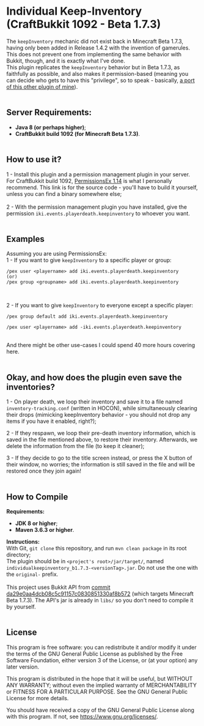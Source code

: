 # Individual Keep-Inventory (CraftBukkit 1092 - Beta 1.7.3)
The `keepInventory` mechanic did not exist back in Minecraft Beta 1.7.3, having only been added in Release 1.4.2 with the invention of gamerules.</br>
This does not prevent one from implementing the same behavior with Bukkit, though, and it is exactly what I've done.</br>
This plugin replicates the `keepInventory` behavior but in Beta 1.7.3, as faithfully as possible, and also makes it permission-based (meaning you can decide who gets to have this "privilege", so to speak - basically, [a port of this other plugin of mine](https://github.com/Logics4/IndividualKeepInventory)).
</br></br>

## Server Requirements:
- **Java 8 (or perhaps higher)**;
- **CraftBukkit build 1092 (for Minecraft Beta 1.7.3)**.
</br></br>

## How to use it?

1 - Install this plugin and a permission management plugin in your server. For CraftBukkit build 1092, [PermissionsEx 1.14](https://github.com/PEXPlugins/PermissionsEx/releases/tag/STABLE-1.14) is what I personally recommend. This link is for the source code - you'll have to build it yourself, unless you can find a binary somewhere else;</br></br>
2 - With the permission management plugin you have installed, give the permission `iki.events.playerdeath.keepinventory` to whoever you want.
</br></br>

## Examples
Assuming you are using PermissionsEx:</br>
1 - If you want to give `keepInventory` to a specific player or group:
```
/pex user <playername> add iki.events.playerdeath.keepinventory
(or)
/pex group <groupname> add iki.events.playerdeath.keepinventory
```
</br>

2 - If you want to give `keepInventory` to everyone except a specific player:
```
/pex group default add iki.events.playerdeath.keepinventory

/pex user <playername> add -iki.events.playerdeath.keepinventory
```
</br>
And there might be other use-cases I could spend 40 more hours covering here.
</br></br>

## Okay, and how does the plugin even save the inventories?
1 - On player death, we loop their inventory and save it to a file named `inventory-tracking.conf` (written in HOCON), while simultaneously clearing their drops (mimicking keepInventory behavior - you should not drop any items if you have it enabled, right?);</br>

2 - If they respawn, we loop their pre-death inventory information, which is saved in the file mentioned above, to restore their inventory. Afterwards, we delete the information from the file (to keep it cleaner);</br>

3 - If they decide to go to the title screen instead, or press the X button of their window, no worries; the information is still saved in the file and will be restored once they join again!
</br></br>

## How to Compile
**Requirements:**
- **JDK 8 or higher**;
- **Maven 3.6.3 or higher**.</br>

**Instructions:**</br>
With Git, `git clone` this repository, and run `mvn clean package` in its root directory;</br>
The plugin should be in `<project's root>/jar/target/`, named `individualkeepinventory_b1.7.3-<versionTag>.jar`. Do not use the one with the `original-` prefix.</br></br>
This project uses Bukkit API from [commit da29e0aa4dcb08c5c91157c0830851330af8b572](https://github.com/Bukkit/Bukkit/commit/da29e0aa4dcb08c5c91157c0830851330af8b572) (which targets Minecraft Beta 1.7.3). The API's jar is already in `libs/` so you don't need to compile it by yourself.
</br></br>

## License
This program is free software: you can redistribute it and/or modify
it under the terms of the GNU General Public License as published by
the Free Software Foundation, either version 3 of the License, or
(at your option) any later version.</br>

This program is distributed in the hope that it will be useful,
but WITHOUT ANY WARRANTY; without even the implied warranty of
MERCHANTABILITY or FITNESS FOR A PARTICULAR PURPOSE.  See the
GNU General Public License for more details.</br>

You should have received a copy of the GNU General Public License
along with this program.  If not, see <https://www.gnu.org/licenses/>.
